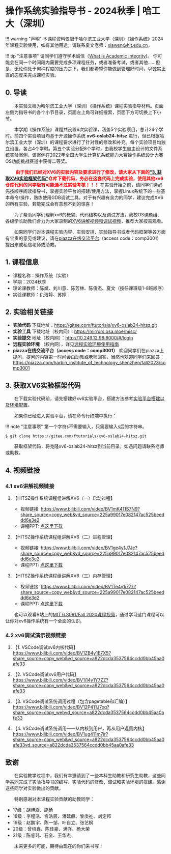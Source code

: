 # 操作系统实验指导书 - 2024秋季 | 哈工大（深圳）

!!! warning "声明"
    本课程资料仅限于哈尔滨工业大学（深圳）《操作系统》2024年课程实验使用，如有其他用途，请联系夏文老师：xiawen@hit.edu.cn。

!!! tip "注意事项"
    请同学们遵守学术诚信（[What is Academic Integrity](https://integrity.mit.edu/))。
    你可能会在同一个时间段内需要完成多项课程任务，或者准备考试，或者其他……但是，无论你处于何种程度的压力之下，我们都希望你能做到管理好时间，以诚实正直的态度来完成课程实验。


## 0. 导读

&emsp;&emsp;本实验文档为哈尔滨工业大学（深圳）《操作系统》课程实验指导材料。页面左侧为指导书的各个小节目录，页面左上角可详细搜索，页面下方可切换上下小节。

&emsp;&emsp;本学期《操作系统》课程共设置6次实验课，涵盖5个实验项目，总计24个学时。前四个实验项目均基于开源操作系统 **xv6-oslab24-hitsz** 进行，但已根据哈尔滨工业大学（深圳）的课程要求进行了针对性的修改和补充。每个实验项目均独立设置，各占4个学时。第五个实验分配8个学时，由我校学生自主设计的文件系统实验案例，该案例在2022年全国大学生计算机系统能力大赛操作系统设计大赛OS功能挑战赛道中获得二等奖。

&emsp;&emsp;<font color=red> **由于我们已经对XV6的实验内容及要求进行了修改，请大家从下面的[“3. 获取XV6实验框架代码”](#3-xv6)仓库下载代码，务必在这套代码上完成实验，使用其他xv6仓库代码的同学极有可能通不过实验考核！！！** </font>  在实验开始之前，请同学们务必先按顺序阅读指导书，掌握实验平台的搭建/使用方法，掌握Linux系统下的一些基本命令/操作，熟练使用GDB调试工具。对于有兴趣有余力的同学，建议完成XV6的所有实验，若能完成会有意想不到的惊喜！

&emsp;&emsp;为了帮助同学们理解xv6的概貌、代码结构以及调试方法，我校OS课题组、各级学长助教们合力为大家录制的[XV6讲解视频和调试视频](#4)，推荐大家按需观看。

&emsp;&emsp;如果同学们对本课程实验内容、实验安排、实验指导书或者代码框架等各方面有宝贵的意见或建议，请在[piazza在线交流平台](https://piazza.com/harbin_institute_of_technology_shenzhen/fall2024/comp3001/home)（access code：comp3001）提出来或私信老师或助教。


## 1. 课程信息

- 课程名称：操作系统（实验）
- 学期：2024秋季
- 理论课教师：陈斌、刘川意、陈芳林、陈俊杰、夏文（按任课班级1-8班顺序）
- 实验课教师：仇洁婷、苏婷

## 2. 实验相关链接

-  **实验代码** 下载地址：https://gitee.com/ftutorials/xv6-oslab24-hitsz.git
-  **实验工具** 下载地址（校内网）：https://mirrors.osa.moe/misc/
-  **实验提交** 地址（校内网）：http://10.249.12.98:8000/#/login
-  **远程实验环境** （校内网），详见[远程实验环境使用指南](remote_env/)
-  **piazza在线交流平台（access code：comp3001）** 欢迎同学们在piazza上提问，提问的内容第一时间会由助教或老师回答，当然也欢迎同学们来回答：https://piazza.com/harbin_institute_of_technology_shenzhen/fall2023/comp3001
  
## 3. 获取XV6实验框架代码

&emsp;&emsp;在下载实验代码前，请先搭建好xv6实验平台，搭建方法参考[实验平台搭建以及环境配置](env)。
  
&emsp;&emsp;如果你已经进入实验平台，请在命令行终端中执行：

!!! note "注意事项"
    第一个字符`$`不需要输入，只需要输入`$`后的字符串。

```shell
$ git clone https://gitee.com/ftutorials/xv6-oslab24-hitsz.git
```

&emsp;&emsp;获取框架代码，将克隆xv6-oslab24-hitsz到当前目录。如遇问题请联系老师或助教。

## 4. 视频链接

### 4.1 xv6讲解视频链接
    
1. 【HITSZ操作系统课程组讲解XV6（一）启动过程】 			 
    
    - 视频链接: https://www.bilibili.com/video/BV1mK411S7N9?share_source=copy_web&vd_source=225a99017e082147ac525beeddd6e3e2
    - 课程PPT: [点这里下载](https://gitee.com/hitsz-cslab/os-labs/tree/master/references/xv6原理简析1-进程管理.pdf)
  
2. 【HITSZ操作系统课程组讲解XV6（二）进程管理】 
    
    - 视频链接: https://www.bilibili.com/video/BV1ge4y1J7Je?share_source=copy_web&vd_source=225a99017e082147ac525beeddd6e3e2
    - 课程PPT: [点这里下载](https://gitee.com/hitsz-cslab/os-labs/tree/master/references/xv6原理简析2-内存管理.pdf)
  
3. 【HITSZ操作系统课程组讲解XV6（三）内存管理】 
    
    - 视频链接: https://www.bilibili.com/video/BV1Te4y1i77z?share_source=copy_web&vd_source=225a99017e082147ac525beeddd6e3e2
    - 课程PPT: [点这里下载](https://gitee.com/hitsz-cslab/os-labs/tree/master/references/xv6原理简析3-启动过程.pdf)
    
&emsp;&emsp;也可以观看B站上的[MIT 6.S081/Fall 2020课程视频](https://www.bilibili.com/video/BV19k4y1C7kA?p=1)，通过学习这门课程可以让你对xv6操作系统有一个全面的认识。

### 4.2 xv6调试演示视频链接

1. 【1. VSCode调试xv6内核代码】 https://www.bilibili.com/video/BV1ZB4y1E7X5?share_source=copy_web&vd_source=a822dcda3537564ccdd0bb45aa0afe33

2. 【2. VSCode调试xv6用户代码】 https://www.bilibili.com/video/BV1i14y1Y7ZZ?share_source=copy_web&vd_source=a822dcda3537564ccdd0bb45aa0afe33

3. 【3. VSCode调试系统调用过程（包含pagetable和汇编）】 https://www.bilibili.com/video/BV12P411J7xq?share_source=copy_webvd_source=a822dcda3537564ccdd0bb45aa0afe33

4. 【4. VSCode调试系统调用——从内核到用户，再从用户返回内核】 https://www.bilibili.com/video/BV1ug411m7ir?share_source=copy_web&vd_source=a822dcda3537564ccdd0bb45aa0afe33vd_source=a822dcda3537564ccdd0bb45aa0afe33


## 致谢

&emsp;&emsp;在实验教学过程中，我们有幸邀请到了一些本科生助教和研究生助教，这些同学共同完成了实验指导书的编写、实验代码的修改、调试和实验环境的搭建。感谢这些同学对实验做出的贡献。

&emsp;&emsp;特别感谢对本课程实验贡献的助教同学：

- 17级：胡博涵、施杨
- 18级：李程浩、宫浩辰、潘延麒、黎庚祉、刘定邦
- 19级：赵鹏宇、陈一邹、叶自立、张艺枫
- 20级：曾培鑫、陈佳豪、满洋、杨大荣
- 21级：陈睿玮、石全、王华杰

&emsp;&emsp;未来更多的可能，期待由现在的你们来书写！








